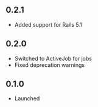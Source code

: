 ## 0.2.1

- Added support for Rails 5.1

## 0.2.0

- Switched to ActiveJob for jobs
- Fixed deprecation warnings

## 0.1.0

- Launched
